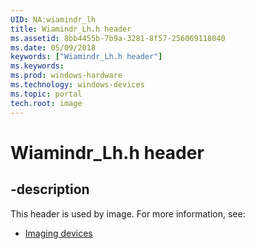```yaml
---
UID: NA:wiamindr_lh
title: Wiamindr_Lh.h header
ms.assetid: 8bb4455b-7b9a-3281-8f57-256069118040
ms.date: 05/09/2018
keywords: ["Wiamindr_Lh.h header"]
ms.keywords: 
ms.prod: windows-hardware
ms.technology: windows-devices
ms.topic: portal
tech.root: image
---
```


# Wiamindr_Lh.h header

## -description

This header is used by image. For more information, see:

- [Imaging devices](../_image/index.md)
